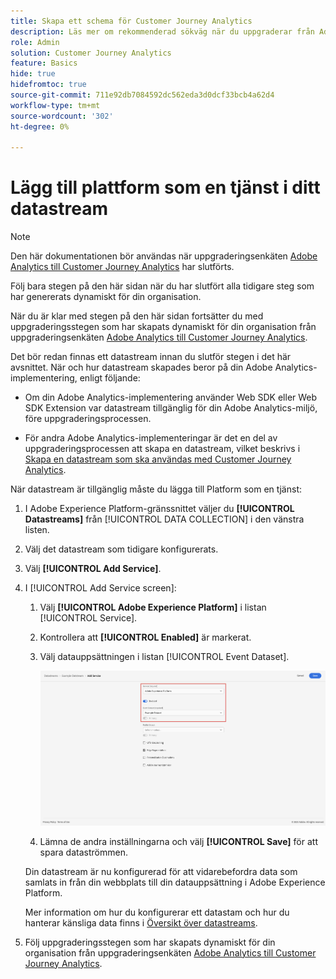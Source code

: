```yaml
---
title: Skapa ett schema för Customer Journey Analytics
description: Läs mer om rekommenderad sökväg när du uppgraderar från Adobe Analytics till Customer Journey Analytics
role: Admin
solution: Customer Journey Analytics
feature: Basics
hide: true
hidefromtoc: true
source-git-commit: 711e92db7084592dc562eda3d0dcf33bcb4a62d4
workflow-type: tm+mt
source-wordcount: '302'
ht-degree: 0%

---
```


# Lägg till plattform som en tjänst i ditt datastream

>[!NOTE]
>
>Den här dokumentationen bör användas när uppgraderingsenkäten [Adobe Analytics till Customer Journey Analytics](https://gigazelle.github.io/cja-ttv/) har slutförts.
> 
>Följ bara stegen på den här sidan när du har slutfört alla tidigare steg som har genererats dynamiskt för din organisation.
>
>När du är klar med stegen på den här sidan fortsätter du med uppgraderingsstegen som har skapats dynamiskt för din organisation från uppgraderingsenkäten [Adobe Analytics till Customer Journey Analytics](https://gigazelle.github.io/cja-ttv/).

<!-- Should we single source this instead of duplicate it? The following steps were copied from: /help/data-ingestion/aepwebsdk.md-->

Det bör redan finnas ett datastream innan du slutför stegen i det här avsnittet. När och hur datastream skapades beror på din Adobe Analytics-implementering, enligt följande:

* Om din Adobe Analytics-implementering använder Web SDK eller Web SDK Extension var datastream tillgänglig för din Adobe Analytics-miljö, före uppgraderingsprocessen.

* För andra Adobe Analytics-implementeringar är det en del av uppgraderingsprocessen att skapa en datastream, vilket beskrivs i [Skapa en datastream som ska användas med Customer Journey Analytics](/help/getting-started/cja-upgrade/cja-upgrade-datastream.md).

När datastream är tillgänglig måste du lägga till Platform som en tjänst:

1. I Adobe Experience Platform-gränssnittet väljer du **[!UICONTROL Datastreams]** från [!UICONTROL DATA COLLECTION] i den vänstra listen.

1. Välj det datastream som tidigare konfigurerats. <!--true?-->

1. Välj **[!UICONTROL Add Service]**.

1. I [!UICONTROL Add Service screen]:

   1. Välj **[!UICONTROL Adobe Experience Platform]** i listan [!UICONTROL Service].

   1. Kontrollera att **[!UICONTROL Enabled]** är markerat.

   1. Välj datauppsättningen i listan [!UICONTROL Event Dataset].

      ![Datastream AEP-tjänst](./assets/datastream-aep-service.png)

   1. Lämna de andra inställningarna och välj **[!UICONTROL Save]** för att spara dataströmmen.

   Din datastream är nu konfigurerad för att vidarebefordra data som samlats in från din webbplats till din datauppsättning i Adobe Experience Platform.

   Mer information om hur du konfigurerar ett datastam och hur du hanterar känsliga data finns i [Översikt över datastreams](https://experienceleague.adobe.com/docs/experience-platform/datastreams/overview.html).

1. Följ uppgraderingsstegen som har skapats dynamiskt för din organisation från uppgraderingsenkäten [Adobe Analytics till Customer Journey Analytics](https://gigazelle.github.io/cja-ttv/).
